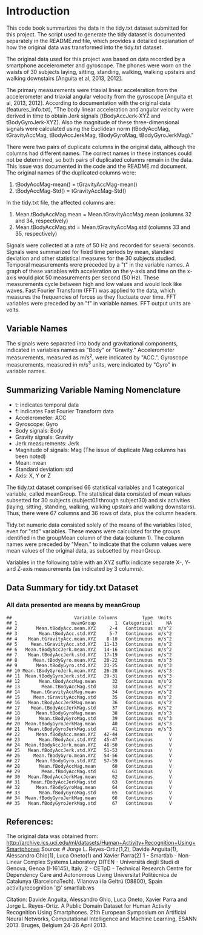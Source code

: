 Introduction
============

This code book summarizes the data in the tidy.txt dataset submitted for this project. The script used to generate the tidy dataset is documented separately in the README.md file, which provides a detailed explanation of how the original data was transformed into the tidy.txt dataset.

The original data used for this project was based on data recorded by a smartphone accelerometer and gyroscope. The phones were worn on the waists of 30 subjects laying, sitting, standing, walking, walking upstairs and walking downstairs [Anguita et al, 2013, 2012].

The primary measurements were triaxial linear acceleration from the accelerometer and triaxial angular velocity from the gyroscope [Anguita et al, 2013, 2012]. According to documentation with the original data (features\_info.txt), "The body linear acceleration and angular velocity were derived in time to obtain Jerk signals (tBodyAccJerk-XYZ and tBodyGyroJerk-XYZ). Also the magnitude of these three-dimensional signals were calculated using the Euclidean norm (tBodyAccMag, tGravityAccMag, tBodyAccJerkMag, tBodyGyroMag, tBodyGyroJerkMag)."

There were two pairs of duplicate columns in the original data, although the columns had different names. The correct names in these instances could not be determined, so both pairs of duplicated columns remain in the data. This issue was documented in the code and the README.md document. The original names of the duplicated columns were:

1.  tBodyAccMag-mean() = tGravityAccMag-mean()
2.  tBodyAccMag-Std() = tGravityAccMag-Std()

In the tidy.txt file, the affected columns are:

1.  Mean.tBodyAccMag.mean = Mean.tGravityAccMag.mean (columns 32 and 34, respectively)
2.  Mean.tBodyAccMag.std = Mean.tGravityAccMag.std (columns 33 and 35, respectively)

Signals were collected at a rate of 50 Hz and recorded for several seconds. Signals were summarized for fixed time periods by mean, standard deviation and other statistical measures for the 30 subjects studied. Temporal measurements were preceded by a "t" in the variable names. A graph of these variables with acceleration on the y-axis and time on the x-axis would plot 50 measurements per second (50 Hz). These measurements cycle between high and low values and would look like waves. Fast Fourier Transform (FFT) was applied to the data, which measures the frequencies of forces as they fluctuate over time. FFT variables were preceded by an "f" in variable names. FFT output units are volts.

Variable Names
--------------

The signals were separated into body and gravitational components, indicated in variables names as "Body" or "Gravity." Accelerometer measurements, measured as m/s<sup>2</sup>, were indicated by "ACC.". Gyroscope measurements, measured in m/s<sup>3</sup> units, were indicated by "Gyro" in variable names.

Summarizing Variable Naming Nomenclature
----------------------------------------

-   t: indicates temporal data
-   f: indicates Fast Fourier Transform data
-   Accelerometer: ACC
-   Gyroscope: Gyro
-   Body signals: Body
-   Gravity signals: Gravity
-   Jerk measurements: Jerk
-   Magnitude of signals: Mag (The issue of duplicate Mag columns has been noted)
-   Mean: mean
-   Standard deviation: std
-   Axis: X, Y or Z

The tidy.txt dataset comprised 66 statistical variables and 1 categorical variable, called meanGroup. The statistical data consisted of mean values subsetted for 30 subjects (subject01 through subject30) and six activities (laying, sitting, standing, walking, walking upstairs and walking downstairs). Thus, there were 67 columns and 36 rows of data, plus the column headers.

Tidy.txt numeric data consisted solely of the means of the variables listed, even for "std" variables. These means were calculated for the groups identified in the groupMean column of the data (column 1). The column names were preceded by "Mean." to indicate that the column values were mean values of the original data, as subsetted by meanGroup.

Variables in the following table with an XYZ suffix indicate separate X-, Y- and Z-axis measurements (as indicated by 3 columns).

Data Summary for tidy.txt Dataset
---------------------------------

### All data presented are means by meanGroup

    ##                       Variable Columns         Type  Units
    ## 1                    meanGroup       1  Categorical     NA
    ## 2       Mean.tBodyAcc.mean.XYZ     2-4   Continuous  m/s^2
    ## 3        Mean.tBodyAcc.std.XYZ     5-7   Continuous  m/s^2
    ## 4    Mean.tGravityAcc.mean.XYZ    8-10   Continuous  m/s^2
    ## 5     Mean.tGravityAcc.std.XYZ   11-13   Continuous  m/s^2
    ## 6   Mean.tBodyAccJerk.mean.XYZ   14-16   Continuous  m/s^2
    ## 7    Mean.tBodyAccJerk.std.XYZ   17-19   Continuous  m/s^2
    ## 8      Mean.tBodyGyro.mean.XYZ   20-22   Continuous  m/s^3
    ## 9       Mean.tBodyGyro.std.XYZ   23-25   Continuous  m/s^3
    ## 10 Mean.tBodyGyroJerk.mean.XYZ   26-28   Continuous  m/s^3
    ## 11  Mean.tBodyGyroJerk.std.XYZ   29-31   Continuous  m/s^3
    ## 12       Mean.tBodyAccMag.mean      32   Continuous  m/s^2
    ## 13        Mean.tBodyAccMag.std      33   Continuous  m/s^2
    ## 14    Mean.tGravityAccMag.mean      34   Continuous  m/s^2
    ## 15     Mean.tGravityAccMag.std      35   Continuous  m/s^2
    ## 16   Mean.tBodyAccJerkMag.mean      36   Continuous  m/s^2
    ## 17    Mean.tBodyAccJerkMag.std      37   Continuous  m/s^2
    ## 18      Mean.tBodyGyroMag.mean      38   Continuous  m/s^3
    ## 19       Mean.tBodyGyroMag.std      39   Continuous  m/s^3
    ## 20  Mean.tBodyGyroJerkMag.mean      40   Continuous  m/s^3
    ## 21   Mean.tBodyGyroJerkMag.std      41   Continuous  m/s^3
    ## 22      Mean.fBodyAcc.mean.XYZ   42-44   Continuous      V
    ## 23       Mean.fBodyAcc.std.XYZ   45-47   Continuous      V
    ## 24  Mean.fBodyAccJerk.mean.XYZ   48-50   Continuous      V
    ## 25   Mean.fBodyAccJerk.std.XYZ   51-53   Continuous      V
    ## 26     Mean.fBodyGyro.mean.XYZ   54-56   Continuous      V
    ## 27      Mean.fBodyGyro.std.XYZ   57-59   Continuous      V
    ## 28       Mean.fBodyAccMag.mean      60   Continuous      V
    ## 29        Mean.fBodyAccMag.std      61   Continuous      V
    ## 30   Mean.fBodyAccJerkMag.mean      62   Continuous      V
    ## 31    Mean.fBodyAccJerkMag.std      63   Continuous      V
    ## 32      Mean.fBodyGyroMag.mean      64   Continuous      V
    ## 33       Mean.fBodyGyroMag.std      65   Continuous      V
    ## 34  Mean.fBodyGyroJerkMag.mean      66   Continuous      V
    ## 35   Mean.fBodyGyroJerkMag.std      67   Continuous      V

References:
-----------

The original data was obtained from: <http://archive.ics.uci.edu/ml/datasets/Human+Activity+Recognition+Using+Smartphones> Source: \# Jorge L. Reyes-Ortiz(1,2), Davide Anguita(1), Alessandro Ghio(1), Luca Oneto(1) and Xavier Parra(2) 1 - Smartlab - Non-Linear Complex Systems Laboratory DITEN - Università degli Studi di Genova, Genoa (I-16145), Italy. 2 - CETpD - Technical Research Centre for Dependency Care and Autonomous Living Universitat Politècnica de Catalunya (BarcelonaTech). Vilanova i la Geltrú (08800), Spain activityrecognition '@' smartlab.ws

Citation: Davide Anguita, Alessandro Ghio, Luca Oneto, Xavier Parra and Jorge L. Reyes-Ortiz. A Public Domain Dataset for Human Activity Recognition Using Smartphones. 21th European Symposium on Artificial Neural Networks, Computational Intelligence and Machine Learning, ESANN 2013. Bruges, Belgium 24-26 April 2013.
